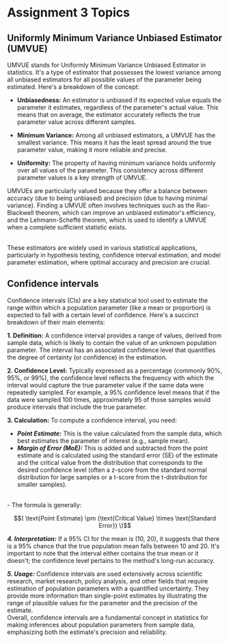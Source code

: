 # Assignment 3 Topics

## Uniformly Minimum Variance Unbiased Estimator (UMVUE)

UMVUE stands for Uniformly Minimum Variance Unbiased Estimator in statistics. It's a type of estimator that possesses the lowest variance among all unbiased estimators for all possible values of the parameter being estimated. Here's a breakdown of the concept:
<br>
- **Unbiasedness:** An estimator is unbiased if its expected value equals the parameter it estimates, regardless of the parameter's actual value. This means that on average, the estimator accurately reflects the true parameter value across different samples.

- **Minimum Variance:** Among all unbiased estimators, a UMVUE has the smallest variance. This means it has the least spread around the true parameter value, making it more reliable and precise.

- **Uniformity:** The property of having minimum variance holds uniformly over all values of the parameter. This consistency across different parameter values is a key strength of UMVUE.

UMVUEs are particularly valued because they offer a balance between accuracy (due to being unbiased) and precision (due to having minimal variance). Finding a UMVUE often involves techniques such as the Rao-Blackwell theorem, which can improve an unbiased estimator's efficiency, and the Lehmann-Scheffé theorem, which is used to identify a UMVUE when a complete sufficient statistic exists.

<br>
These estimators are widely used in various statistical applications, particularly in hypothesis testing, confidence interval estimation, and model parameter estimation, where optimal accuracy and precision are crucial.


## Confidence intervals

Confidence intervals (CIs) are a key statistical tool used to estimate the range within which a population parameter (like a mean or proportion) is expected to fall with a certain level of confidence. Here's a succinct breakdown of their main elements:
<br>

**1. Definition:** A confidence interval provides a range of values, derived from sample data, which is likely to contain the value of an unknown population parameter. The interval has an associated confidence level that quantifies the degree of certainty (or confidence) in the estimation.

**2. Confidence Level:** Typically expressed as a percentage (commonly 90%, 95%, or 99%), the confidence level reflects the frequency with which the interval would capture the true parameter value if the same data were repeatedly sampled. For example, a 95% confidence level means that if the data were sampled 100 times, approximately 95 of those samples would produce intervals that include the true parameter.

**3. Calculation:** To compute a confidence interval, you need:
  - ***Point Estimate:*** This is the value calculated from the sample data, which best estimates the parameter of interest (e.g., sample mean).
  - ***Margin of Error (MoE):*** This is added and subtracted from the point estimate and is calculated using the standard error (SE) of the estimate and the critical value from the distribution that corresponds to the desired confidence level (often a z-score from the standard normal distribution for large samples or a t-score from the t-distribution for smaller samples).

<br>
- The formula is generally:

```math
( \text{Point Estimate} \pm (\text{Critical Value} \times \text{Standard Error}) \)
```

***4. Interpretation:*** If a 95% CI for the mean is (10, 20), it suggests that there is a 95% chance that the true population mean falls between 10 and 20. It's important to note that the interval either contains the true mean or it doesn't; the confidence level pertains to the method's long-run accuracy.

***5. Usage:*** Confidence intervals are used extensively across scientific research, market research, policy analysis, and other fields that require estimation of population parameters with a quantified uncertainty. They provide more information than single-point estimates by illustrating the range of plausible values for the parameter and the precision of the estimate.
<br>
Overall, confidence intervals are a fundamental concept in statistics for making inferences about population parameters from sample data, emphasizing both the estimate's precision and reliability.

